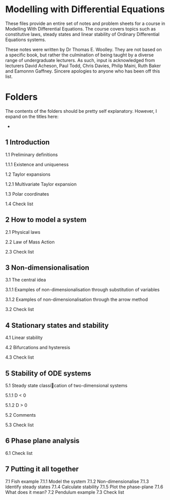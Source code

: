 # Modelling with Differential Equations
These files provide an entire set of notes and problem sheets for a course in Modelling With Differential Equations. The course covers topics such as constitutive laws, steady states and linear stability of Ordinary Differential Equations systems.

These notes were written by Dr Thomas E. Woolley. They are not based on a specific book, but rather the culmination of being taught by a diverse range of undergraduate lecturers. As such, input is acknowledged from lecturers David Acheson, Paul Todd, Chris Davies, Philip Maini, Ruth Baker and Eamonnn Gaffney. Sincere apologies to anyone who has been off this list.

# Folders
The contents of the folders should be pretty self explanatory. However, I expand on the titles here:

-


## 1 Introduction
1.1 Preliminary definitions

1.1.1 Existence and uniqueness

1.2 Taylor expansions

1.2.1 Multivariate Taylor expansion

1.3 Polar coordinates

1.4 Check list

## 2 How to model a system
2.1 Physical laws

2.2 Law of Mass Action

2.3 Check list

## 3 Non-dimensionalisation
3.1 The central idea

3.1.1 Examples of non-dimensionalisation through substitution of variables

3.1.2 Examples of non-dimensionalisation through the arrow method

3.2 Check list

## 4 Stationary states and stability
4.1 Linear stability

4.2 Bifurcations and hysteresis

4.3 Check list

## 5 Stability of ODE systems
5.1 Steady state classication of two-dimensional systems

5.1.1 D < 0

5.1.2 D > 0

5.2 Comments

5.3 Check list

## 6 Phase plane analysis
6.1 Check list

## 7 Putting it all together
7.1 Fish example
7.1.1 Model the system
7.1.2 Non-dimensionalise
7.1.3 Identify steady states
7.1.4 Calculate stability
7.1.5 Plot the phase-plane
7.1.6 What does it mean?
7.2 Pendulum example
7.3 Check list
